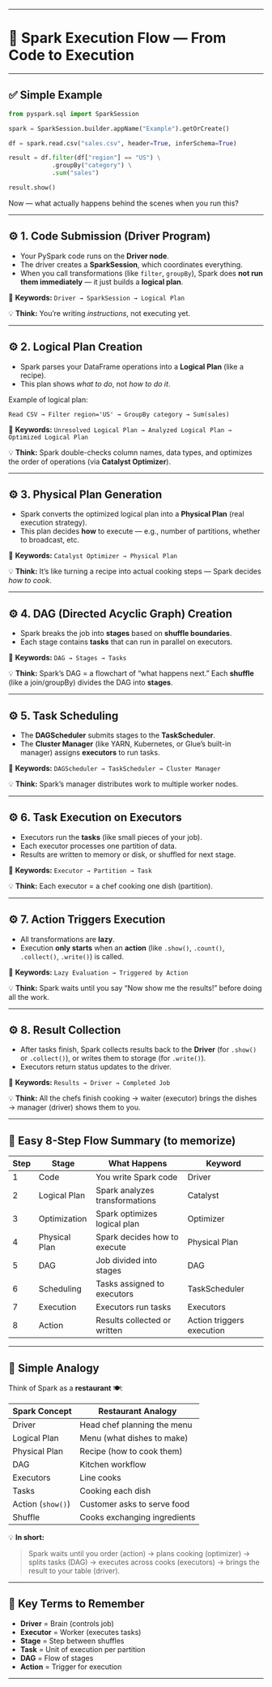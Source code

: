 
---

# 🧠 **Spark Execution Flow — From Code to Execution**

---

## ✅ **Simple Example**

```python
from pyspark.sql import SparkSession

spark = SparkSession.builder.appName("Example").getOrCreate()

df = spark.read.csv("sales.csv", header=True, inferSchema=True)

result = df.filter(df["region"] == "US") \
            .groupBy("category") \
            .sum("sales")

result.show()
```

Now — what actually happens behind the scenes when you run this?

---

## ⚙️ **1. Code Submission (Driver Program)**

* Your PySpark code runs on the **Driver node**.
* The driver creates a **SparkSession**, which coordinates everything.
* When you call transformations (like `filter`, `groupBy`), Spark does **not run them immediately** — it just builds a **logical plan**.

🧩 **Keywords:**
`Driver → SparkSession → Logical Plan`

💡 **Think:**
You’re writing *instructions*, not executing yet.

---

## ⚙️ **2. Logical Plan Creation**

* Spark parses your DataFrame operations into a **Logical Plan** (like a recipe).
* This plan shows *what to do*, not *how to do it*.

Example of logical plan:

```
Read CSV → Filter region='US' → GroupBy category → Sum(sales)
```

🧩 **Keywords:**
`Unresolved Logical Plan → Analyzed Logical Plan → Optimized Logical Plan`

💡 **Think:**
Spark double-checks column names, data types, and optimizes the order of operations (via **Catalyst Optimizer**).

---

## ⚙️ **3. Physical Plan Generation**

* Spark converts the optimized logical plan into a **Physical Plan** (real execution strategy).
* This plan decides **how** to execute — e.g., number of partitions, whether to broadcast, etc.

🧩 **Keywords:**
`Catalyst Optimizer → Physical Plan`

💡 **Think:**
It’s like turning a recipe into actual cooking steps — Spark decides *how to cook*.

---

## ⚙️ **4. DAG (Directed Acyclic Graph) Creation**

* Spark breaks the job into **stages** based on **shuffle boundaries**.
* Each stage contains **tasks** that can run in parallel on executors.

🧩 **Keywords:**
`DAG → Stages → Tasks`

💡 **Think:**
Spark’s DAG = a flowchart of “what happens next.”
Each **shuffle** (like a join/groupBy) divides the DAG into **stages**.

---

## ⚙️ **5. Task Scheduling**

* The **DAGScheduler** submits stages to the **TaskScheduler**.
* The **Cluster Manager** (like YARN, Kubernetes, or Glue’s built-in manager) assigns **executors** to run tasks.

🧩 **Keywords:**
`DAGScheduler → TaskScheduler → Cluster Manager`

💡 **Think:**
Spark’s manager distributes work to multiple worker nodes.

---

## ⚙️ **6. Task Execution on Executors**

* Executors run the **tasks** (like small pieces of your job).
* Each executor processes one partition of data.
* Results are written to memory or disk, or shuffled for next stage.

🧩 **Keywords:**
`Executor → Partition → Task`

💡 **Think:**
Each executor = a chef cooking one dish (partition).

---

## ⚙️ **7. Action Triggers Execution**

* All transformations are **lazy**.
* Execution **only starts** when an **action** (like `.show()`, `.count()`, `.collect()`, `.write()`) is called.

🧩 **Keywords:**
`Lazy Evaluation → Triggered by Action`

💡 **Think:**
Spark waits until you say “Now show me the results!” before doing all the work.

---

## ⚙️ **8. Result Collection**

* After tasks finish, Spark collects results back to the **Driver** (for `.show()` or `.collect()`), or writes them to storage (for `.write()`).
* Executors return status updates to the driver.

🧩 **Keywords:**
`Results → Driver → Completed Job`

💡 **Think:**
All the chefs finish cooking → waiter (executor) brings the dishes → manager (driver) shows them to you.

---

## 🧭 **Easy 8-Step Flow Summary (to memorize)**

| Step | Stage         | What Happens                   | Keyword                   |
| ---- | ------------- | ------------------------------ | ------------------------- |
| 1    | Code          | You write Spark code           | Driver                    |
| 2    | Logical Plan  | Spark analyzes transformations | Catalyst                  |
| 3    | Optimization  | Spark optimizes logical plan   | Optimizer                 |
| 4    | Physical Plan | Spark decides how to execute   | Physical Plan             |
| 5    | DAG           | Job divided into stages        | DAG                       |
| 6    | Scheduling    | Tasks assigned to executors    | TaskScheduler             |
| 7    | Execution     | Executors run tasks            | Executors                 |
| 8    | Action        | Results collected or written   | Action triggers execution |

---

## 🧩 **Simple Analogy**

Think of Spark as a **restaurant** 🍽️:

| Spark Concept     | Restaurant Analogy           |
| ----------------- | ---------------------------- |
| Driver            | Head chef planning the menu  |
| Logical Plan      | Menu (what dishes to make)   |
| Physical Plan     | Recipe (how to cook them)    |
| DAG               | Kitchen workflow             |
| Executors         | Line cooks                   |
| Tasks             | Cooking each dish            |
| Action (`show()`) | Customer asks to serve food  |
| Shuffle           | Cooks exchanging ingredients |

💡 **In short:**

> Spark waits until you order (action) → plans cooking (optimizer) → splits tasks (DAG) → executes across cooks (executors) → brings the result to your table (driver).

---

## 🧠 **Key Terms to Remember**

* **Driver** = Brain (controls job)
* **Executor** = Worker (executes tasks)
* **Stage** = Step between shuffles
* **Task** = Unit of execution per partition
* **DAG** = Flow of stages
* **Action** = Trigger for execution

---
